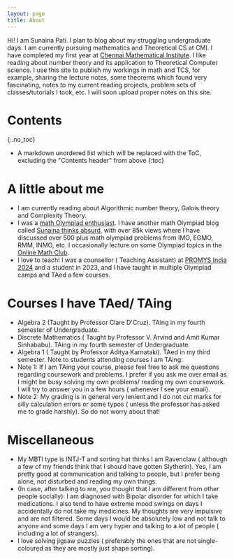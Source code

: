 ```yaml
---
layout: page
title: About
---
```


Hi! I am Sunaina Pati. I plan to blog about my struggling undergraduate days. I am currently pursuing mathematics and Theoretical CS at CMI. I have completed my first year at [Chennai Mathematical Institute](https://www.cmi.ac.in/). I like reading about number theory and its application to Theoretical Computer science. I use this site to publish my workings in math and TCS, for example, sharing the lecture notes, some theorems which found very fascinating, notes to my current reading projects, problem sets of classes/tutorials I took, etc. I will soon upload proper notes on this site.

# Contents
{:.no_toc}

* A markdown unordered list which will be replaced with the ToC, excluding the "Contents header" from above
{:toc}


# A little about me
- I am currently reading about Algorithmic number theory, Galois theory and Complexity Theory.
- I was a [math Olympiad enthusiast](https://www.egmo.org/people/person2282/). I have another math Olympiad blog called [Sunaina thinks absurd](https://sunainalovesmath.blogspot.com/), with over 85k views where I have discussed over 500 plus math olympiad problems from IMO, EGMO, RMM, INMO, etc. I occasionally lecture on some Olympiad topics in the [Online Math Club](https://www.youtube.com/c/onlinemathclub).
- I love to teach! I was a counsellor ( Teaching Assistant) at [PROMYS India 2024](https://promys-india.org/) and a student in 2023, and I have taught in multiple Olympiad camps and TAed a few courses.


# Courses I have TAed/ TAing
- Algebra 2 (Taught by Professor Clare D'Cruz). TAing in my fourth semester of Undergraduate.
- Discrete Mathematics ( Taught by Professor V. Arvind and Amit Kumar Sinhababu). TAing in my fourth semester of Undergraduate.
- Algebra 1 ( Taught by Professor Aditya Karnataki). TAed in my third semester.
Note to students attending courses I am TAing:
- Note 1: If I am TAing your course, please feel free to ask me questions regarding coursework and problems. I prefer if you ask me over email as I might be busy solving my own problems/ reading my own coursework. I will try to answer you in a few hours ( whenever I see your email).
- Note 2: My grading is in general very lenient and I do not cut marks for silly calculation errors or some typos ( unless the professor has asked me to grade harshly). So do not worry about that!

# Miscellaneous
- My MBTI type is INTJ-T and sorting hat thinks I am Ravenclaw ( although a few of my friends think that I should have gotten Slytherin). Yes, I am pretty good at communication and talking to people, but I prefer being alone, not disturbed and reading my own things.
- (In case, after talking to me, you thought that I am different from other people socially): I am diagnosed with Bipolar disorder for which I take medications. I also tend to have extreme mood swings on days I accidentally do not take my medicines. My thoughts are very impulsive and are not filtered. Some days I would be absolutely low and not talk to anyone and some days I am very hyper and talking to a lot of people ( including a lot of strangers).
- I love solving jigsaw puzzles ( preferably the ones that are not single-coloured as they are mostly just shape sorting).


